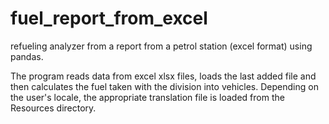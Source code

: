 # fuel_report_from_excel
refueling analyzer from a report from a petrol station (excel format) using pandas.

The program reads data from excel xlsx files, loads the last added file and then calculates the fuel taken with the division into vehicles. Depending on the user's locale, the appropriate translation file is loaded from the Resources directory.
